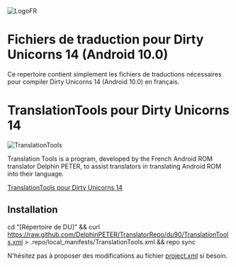 ![LogoFR](https://raw.githubusercontent.com/KowalskiOmniROM/DirtyUnicornsFrenchTranslations/p9x/images/DU-13_-_Logo-FR_-_500p.png)

# Fichiers de traduction pour Dirty Unicorns 14 (Android 10.0) #

Ce repertoire contient simplement les fichiers de traductions nécessaires
pour compiler Dirty Unicorns 14 (Android 10.0) en français.

# TranslationTools pour Dirty Unicorns 14 #
![TranslationTools](https://raw.githubusercontent.com/KowalskiOmniROM/DirtyUnicornsFrenchTranslations/p9x/images/2018-09-19-TranslationTools_-_DU_9-0_500.png)


Translation Tools is a program, developed by the French Android ROM translator Delphin PETER, to assist translators in translating Android ROM into their language.

[TranslationTools pour Dirty Unicorns 14](https://github.com/DelphinPETER/TranslationTools/tree/du90)

## Installation
cd "[Répertoire de DU]" && curl https://raw.github.com/DelphinPETER/TranslatorRepo/du90/TranslationTools.xml > .repo/local_manifests/TranslationTools.xml && repo sync

N'hésitez pas à proposer des modifications au fichier [project.xml](https://github.com/DelphinPETER/TranslationTools/blob/du90/project.xml) si besoin.

